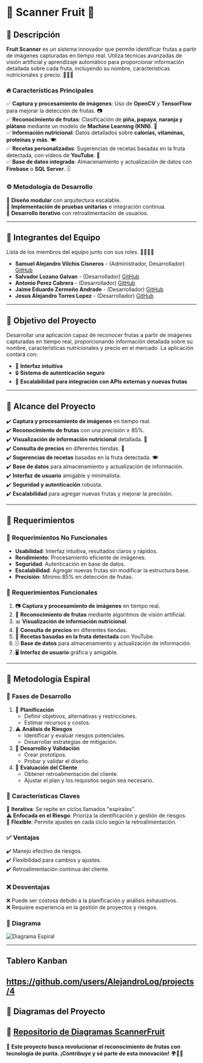 # 🍎 Scanner Fruit 🍌

## 📌 Descripción
**Fruit Scanner** es un sistema innovador que permite identificar frutas a partir de imágenes capturadas en tiempo real. Utiliza técnicas avanzadas de visión artificial y aprendizaje automático para proporcionar información detallada sobre cada fruta, incluyendo su nombre, características nutricionales y precio. 🍍🍊🥭

### 🔥 Características Principales
✅ **Captura y procesamiento de imágenes**: Uso de **OpenCV** y **TensorFlow** para mejorar la detección de frutas. 📷  
✅ **Reconocimiento de frutas**: Clasificación de **piña, papaya, naranja y plátano** mediante un modelo de **Machine Learning (KNN)**. 🧠  
✅ **Información nutricional**: Datos detallados sobre **calorías, vitaminas, proteínas y más**. 🍽️  
✅ **Recetas personalizadas**: Sugerencias de recetas basadas en la fruta detectada, con videos de **YouTube**. 🎥  
✅ **Base de datos integrada**: Almacenamiento y actualización de datos con **Firebase** o **SQL Server**. 🗄️  

### ⚙️ Metodología de Desarrollo
🔹 **Diseño modular** con arquitectura escalable.  
🔹 **Implementación de pruebas unitarias** e integración continua.  
🔹 **Desarrollo iterativo** con retroalimentación de usuarios.  

---

## 👥 Integrantes del Equipo
Lista de los miembros del equipo junto con sus roles. 👨‍💻👩‍💻

- **Samuel Alejandro Vilchis Cisneros** - (Administrador, Desarrollador) [GitHub](https://github.com/AlejandroLog)  
- **Salvador Lozano Galvan** - (Desarrollador) [GitHub](https://github.com/LOGAS-7)  
- **Antonio Perez Cabrera** - (Desarrollador) [GitHub](https://github.com/antonio-pcabrera)  
- **Jaime Eduardo Zermeño Andrade** - (Desarrollador) [GitHub](https://github.com/jaimeZ-code)  
- **Jesus Alejandro Torres Lopez** - (Desarrollador) [GitHub](https://github.com/jesto32)  

---

## 🎯 Objetivo del Proyecto
Desarrollar una aplicación capaz de reconocer frutas a partir de imágenes capturadas en tiempo real, proporcionando información detallada sobre su nombre, características nutricionales y precio en el mercado. La aplicación contará con:  
- 📱 **Interfaz intuitiva**  
- 🔒 **Sistema de autenticación seguro**  
- 🔄 **Escalabilidad para integración con APIs externas y nuevas frutas**  

---

## 📌 Alcance del Proyecto
✔️ **Captura y procesamiento de imágenes** en tiempo real.  
✔️ **Reconocimiento de frutas** con una precisión ≥ 85%.  
✔️ **Visualización de información nutricional** detallada. 🍏  
✔️ **Consulta de precios** en diferentes tiendas. 🏪  
✔️ **Sugerencias de recetas** basadas en la fruta detectada. 🍽️  
✔️ **Base de datos** para almacenamiento y actualización de información.  
✔️ **Interfaz de usuario** amigable y minimalista.  
✔️ **Seguridad y autenticación** robusta.  
✔️ **Escalabilidad** para agregar nuevas frutas y mejorar la precisión.  

---

## 📌 Requerimientos

### 🔹 **Requerimientos No Funcionales**
- **Usabilidad**: Interfaz intuitiva, resultados claros y rápidos.  
- **Rendimiento**: Procesamiento eficiente de imágenes.  
- **Seguridad**: Autenticación en base de datos.  
- **Escalabilidad**: Agregar nuevas frutas sin modificar la estructura base.  
- **Precisión**: Mínimo 85% en detección de frutas.  

### 🔹 **Requerimientos Funcionales**
1. 📷 **Captura y procesamiento de imágenes** en tiempo real.  
2. 🍊 **Reconocimiento de frutas** mediante algoritmos de visión artificial.  
3. 📊 **Visualización de información nutricional**.  
4. 🛒 **Consulta de precios** en diferentes tiendas.  
5. 🎥 **Recetas basadas en la fruta detectada** con YouTube.  
6. 🗄️ **Base de datos** para almacenamiento y actualización de información.  
7. 🖥️ **Interfaz de usuario** gráfica y amigable.  

---

## 🔄 Metodología Espiral

### 📌 **Fases de Desarrollo**
1. 📌 **Planificación**  
   - Definir objetivos, alternativas y restricciones.  
   - Estimar recursos y costos.  
2. ⚠️ **Análisis de Riesgos**  
   - Identificar y evaluar riesgos potenciales.  
   - Desarrollar estrategias de mitigación.  
3. 🔧 **Desarrollo y Validación**  
   - Crear prototipos.  
   - Probar y validar el diseño.  
4. 💬 **Evaluación del Cliente**  
   - Obtener retroalimentación del cliente.  
   - Ajustar el plan y los requisitos según sea necesario.  

### 📌 **Características Claves**
🔄 **Iterativa**: Se repite en ciclos llamados "espirales".  
⚠️ **Enfocada en el Riesgo**: Prioriza la identificación y gestión de riesgos.  
🔧 **Flexible**: Permite ajustes en cada ciclo según la retroalimentación.  

### ✅ **Ventajas**
✔️ Manejo efectivo de riesgos.  
✔️ Flexibilidad para cambios y ajustes.  
✔️ Retroalimentación continua del cliente.  

### ❌ **Desventajas**
❌ Puede ser costosa debido a la planificación y análisis exhaustivos.  
❌ Requiere experiencia en la gestión de proyectos y riesgos.  

### 📌 **Diagrama**
![Diagrama Espiral](https://github.com/AlejandroLog/IndividualReadme/blob/8a2c557a679777c5c5809d7800d91a8dc835711e/espiral.jpg)  

---
## Tablero Kanban
https://github.com/users/AlejandroLog/projects/4
---

## 📝 Diagramas del Proyecto
📌 [Repositorio de Diagramas ScannerFruit](https://github.com/AlejandroLog/DiagramasScannerFruit)  
---

🚀 **Este proyecto busca revolucionar el reconocimiento de frutas con tecnología de punta. ¡Contribuye y sé parte de esta innovación!** 🌍🍎🤖



